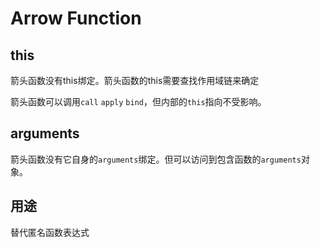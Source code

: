 # Arrow Function

## this

箭头函数没有this绑定。箭头函数的this需要查找作用域链来确定

箭头函数可以调用`call` `apply` `bind`，但内部的`this`指向不受影响。

## arguments

箭头函数没有它自身的`arguments`绑定。但可以访问到包含函数的`arguments`对象。

## 用途

替代匿名函数表达式

